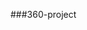 
###360-project

<script src="//360.vizor.io/scripts/embed.js" data-vizorurl="https://360.vizor.io/embed/v/zqxnx" ></script>




<script src="//360.vizor.io/scripts/embed.js" data-vizorurl="https://360.vizor.io/embed/v/j7vx1" ></script>
